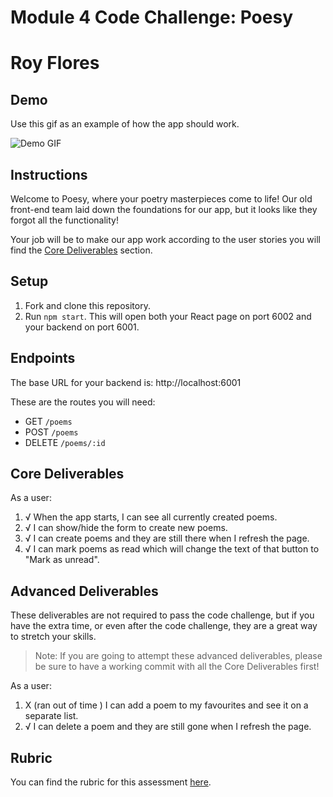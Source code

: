 # Module 4 Code Challenge: Poesy

# Roy Flores

## Demo

Use this gif as an example of how the app should work.

![Demo GIF](./demo.gif)

## Instructions

Welcome to Poesy, where your poetry masterpieces come to life! Our old front-end team laid down the foundations for our app, but it looks like they forgot all the functionality!

Your job will be to make our app work according to the user stories you will find the [Core Deliverables](#Core-Deliverables) section.

## Setup

1. Fork and clone this repository.
2. Run `npm start`. This will open both your React page on port 6002 and your backend on port 6001.

## Endpoints

The base URL for your backend is: http://localhost:6001

These are the routes you will need:

- GET `/poems`
- POST `/poems`
- DELETE `/poems/:id`

## Core Deliverables

As a user:

1. √ When the app starts, I can see all currently created poems.
2. √ I can show/hide the form to create new poems.
3. √ I can create poems and they are still there when I refresh the page.
4. √ I can mark poems as read which will change the text of that button to "Mark as unread".

## Advanced Deliverables

These deliverables are not required to pass the code challenge, but if you have the extra time, or even after the code challenge, they are a great way to stretch your skills.

> Note: If you are going to attempt these advanced deliverables, please be sure to have a working commit with all the Core Deliverables first!

As a user:

1. X (ran out of time ) I can add a poem to my favourites and see it on a separate list.
2. √ I can delete a poem and they are still gone when I refresh the page.

## Rubric

You can find the rubric for this assessment [here](https://github.com/learn-co-curriculum/se-rubrics/blob/master/module-4.md).
